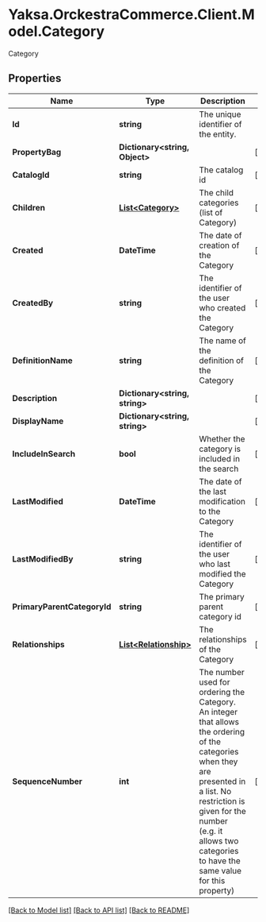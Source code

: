 # Yaksa.OrckestraCommerce.Client.Model.Category
Category

## Properties

Name | Type | Description | Notes
------------ | ------------- | ------------- | -------------
**Id** | **string** | The unique identifier of the entity. | 
**PropertyBag** | **Dictionary&lt;string, Object&gt;** |  | [optional] 
**CatalogId** | **string** | The catalog id | [optional] 
**Children** | [**List&lt;Category&gt;**](Category.md) | The child categories (list of Category) | [optional] 
**Created** | **DateTime** | The date of creation of the Category | [optional] 
**CreatedBy** | **string** | The identifier of the user who created the Category | [optional] 
**DefinitionName** | **string** | The name of the definition of the Category | [optional] 
**Description** | **Dictionary&lt;string, string&gt;** |  | [optional] 
**DisplayName** | **Dictionary&lt;string, string&gt;** |  | [optional] 
**IncludeInSearch** | **bool** | Whether the category is included in the search | [optional] 
**LastModified** | **DateTime** | The date of the last modification to the Category | [optional] 
**LastModifiedBy** | **string** | The identifier of the user who last modified the Category | [optional] 
**PrimaryParentCategoryId** | **string** | The primary parent category id | [optional] 
**Relationships** | [**List&lt;Relationship&gt;**](Relationship.md) | The relationships of the Category | [optional] 
**SequenceNumber** | **int** | The number used for ordering the Category. An integer that allows the ordering of the categories when they are presented in a list. No restriction is given for the number (e.g. it allows two categories to have the same value for this property) | [optional] 

[[Back to Model list]](../README.md#documentation-for-models) [[Back to API list]](../README.md#documentation-for-api-endpoints) [[Back to README]](../README.md)

